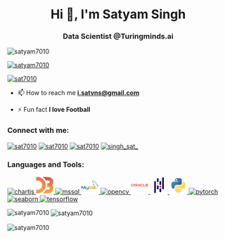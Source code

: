 <h1 align="center">Hi 👋, I'm Satyam Singh</h1>
<h3 align="center">Data Scientist @Turingminds.ai</h3>

<p align="left"> <img src="https://komarev.com/ghpvc/?username=satyam7010&label=Profile%20views&color=0e75b6&style=flat" alt="satyam7010" /> </p>

<p align="left"> <a href="https://github.com/ryo-ma/github-profile-trophy"><img src="https://github-profile-trophy.vercel.app/?username=satyam7010" alt="satyam7010" /></a> </p>

<p align="left"> <a href="https://twitter.com/sat7010" target="blank"><img src="https://img.shields.io/twitter/follow/sat7010?logo=twitter&style=for-the-badge" alt="sat7010" /></a> </p>

- 📫 How to reach me **i.satvns@gmail.com**

- ⚡ Fun fact **I love Football**

<h3 align="left">Connect with me:</h3>
<p align="left">
<a href="https://twitter.com/sat7010" target="blank"><img align="center" src="https://raw.githubusercontent.com/rahuldkjain/github-profile-readme-generator/master/src/images/icons/Social/twitter.svg" alt="sat7010" height="30" width="40" /></a>
<a href="https://linkedin.com/in/sat7010" target="blank"><img align="center" src="https://raw.githubusercontent.com/rahuldkjain/github-profile-readme-generator/master/src/images/icons/Social/linked-in-alt.svg" alt="sat7010" height="30" width="40" /></a>
<a href="https://kaggle.com/sat7010" target="blank"><img align="center" src="https://raw.githubusercontent.com/rahuldkjain/github-profile-readme-generator/master/src/images/icons/Social/kaggle.svg" alt="sat7010" height="30" width="40" /></a>
<a href="https://instagram.com/singh_sat_" target="blank"><img align="center" src="https://raw.githubusercontent.com/rahuldkjain/github-profile-readme-generator/master/src/images/icons/Social/instagram.svg" alt="singh_sat_" height="30" width="40" /></a>
</p>

<h3 align="left">Languages and Tools:</h3>
<p align="left"> <a href="https://www.chartjs.org" target="_blank" rel="noreferrer"> <img src="https://www.chartjs.org/media/logo-title.svg" alt="chartjs" width="40" height="40"/> </a> <a href="https://d3js.org/" target="_blank" rel="noreferrer"> <img src="https://raw.githubusercontent.com/devicons/devicon/master/icons/d3js/d3js-original.svg" alt="d3js" width="40" height="40"/> </a> <a href="https://www.microsoft.com/en-us/sql-server" target="_blank" rel="noreferrer"> <img src="https://www.svgrepo.com/show/303229/microsoft-sql-server-logo.svg" alt="mssql" width="40" height="40"/> </a> <a href="https://www.mysql.com/" target="_blank" rel="noreferrer"> <img src="https://raw.githubusercontent.com/devicons/devicon/master/icons/mysql/mysql-original-wordmark.svg" alt="mysql" width="40" height="40"/> </a> <a href="https://opencv.org/" target="_blank" rel="noreferrer"> <img src="https://www.vectorlogo.zone/logos/opencv/opencv-icon.svg" alt="opencv" width="40" height="40"/> </a> <a href="https://www.oracle.com/" target="_blank" rel="noreferrer"> <img src="https://raw.githubusercontent.com/devicons/devicon/master/icons/oracle/oracle-original.svg" alt="oracle" width="40" height="40"/> </a> <a href="https://pandas.pydata.org/" target="_blank" rel="noreferrer"> <img src="https://raw.githubusercontent.com/devicons/devicon/2ae2a900d2f041da66e950e4d48052658d850630/icons/pandas/pandas-original.svg" alt="pandas" width="40" height="40"/> </a> <a href="https://www.python.org" target="_blank" rel="noreferrer"> <img src="https://raw.githubusercontent.com/devicons/devicon/master/icons/python/python-original.svg" alt="python" width="40" height="40"/> </a> <a href="https://pytorch.org/" target="_blank" rel="noreferrer"> <img src="https://www.vectorlogo.zone/logos/pytorch/pytorch-icon.svg" alt="pytorch" width="40" height="40"/> </a> <a href="https://seaborn.pydata.org/" target="_blank" rel="noreferrer"> <img src="https://seaborn.pydata.org/_images/logo-mark-lightbg.svg" alt="seaborn" width="40" height="40"/> </a> <a href="https://www.tensorflow.org" target="_blank" rel="noreferrer"> <img src="https://www.vectorlogo.zone/logos/tensorflow/tensorflow-icon.svg" alt="tensorflow" width="40" height="40"/> </a> </p>

<p><img align="left" src="https://github-readme-stats.vercel.app/api/top-langs?username=satyam7010&show_icons=true&locale=en&layout=compact" alt="satyam7010" /></p>

<p>&nbsp;<img align="center" src="https://github-readme-stats.vercel.app/api?username=satyam7010&show_icons=true&locale=en" alt="satyam7010" /></p>

<p><img align="center" src="https://github-readme-streak-stats.herokuapp.com/?user=satyam7010&" alt="satyam7010" /></p>

